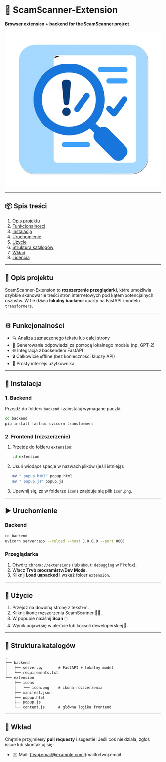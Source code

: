 # 🚀 ScamScanner-Extension

**Browser extension + backend for the ScamScanner project**

![ScamScanner Logo](extension/icons/icon.png)

---

## 📦 Spis treści

1. [Opis projektu](#opis-projektu)
2. [Funkcjonalności](#funkcjonalności)
3. [Instalacja](#instalacja)
4. [Uruchomienie](#uruchomienie)
5. [Użycie](#użycie)
6. [Struktura katalogów](#struktura-katalogów)
7. [Wkład](#wkład)
8. [Licencja](#licencja)

---

## 📝 Opis projektu

ScamScanner-Extension to **rozszerzenie przeglądarki**, które umożliwia szybkie skanowanie treści stron internetowych pod kątem potencjalnych oszustw. W tle działa **lokalny backend** oparty na FastAPI i modelu `transformers`.

---

## ⚙️ Funkcjonalności

* 🔍 Analiza zaznaczonego tekstu lub całej strony
* 🤖 Generowanie odpowiedzi za pomocą lokalnego modelu (np. GPT-2)
* 🌐 Integracja z backendem FastAPI
* 🔒 Całkowicie offline (bez konieczności kluczy API)
* 🎨 Prosty interfejs użytkownika

---

## 🚀 Instalacja

### 1. Backend

Przejdź do folderu `backend` i zainstaluj wymagane paczki:

```bash
cd backend
pip install fastapi uvicorn transformers
```

### 2. Frontend (rozszerzenie)

1. Przejdź do folderu `extension`:

   ```bash
   cd extension
   ```
2. Usuń wiodące spacje w nazwach plików (jeśli istnieją):

   ```bash
   mv " popup.html" popup.html
   mv " popup.js" popup.js
   ```
3. Upewnij się, że w folderze `icons` znajduje się plik `icon.png`.

---

## ▶️ Uruchomienie

### Backend

```bash
cd backend
uvicorn server:app --reload --host 0.0.0.0 --port 8000
```

### Przeglądarka

1. Otwórz `chrome://extensions` (lub `about:debugging` w Firefox).
2. Włącz **Tryb programisty**/**Dev Mode**.
3. Kliknij **Load unpacked** i wskaż folder `extension`.

---

## 🎯 Użycie

1. Przejdź na dowolną stronę z tekstem.
2. Kliknij ikonę rozszerzenia ScamScanner 🕵️‍♂️.
3. W popupie naciśnij **Scan** 🖱️.
4. Wynik pojawi się w alertcie lub konsoli deweloperskiej 🎉.

---

## 📂 Struktura katalogów

```text
.
├── backend
│   ├── server.py       # FastAPI + lokalny model
│   └── requirements.txt
└── extension
    ├── icons
    │   └── icon.png    # ikona rozszerzenia
    ├── manifest.json
    ├── popup.html
    ├── popup.js
    └── content.js      # główna logika frontend
```

---

## 🙌 Wkład

Chętnie przyjmiemy **pull requesty** i sugestie! Jeśli coś nie działa, zgłoś issue lub skontaktuj się:

* ✉️ Mail: \[[twoj.email@example.com](mailto:twoj.email@example.com)]\(mailto\:twoj.email
